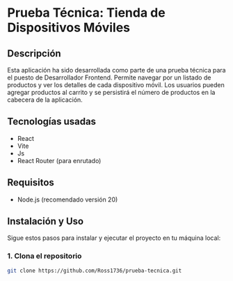 # Prueba Técnica: Tienda de Dispositivos Móviles

## Descripción

Esta aplicación ha sido desarrollada como parte de una prueba técnica para el puesto de Desarrollador Frontend. Permite navegar por un listado de productos y ver los detalles de cada dispositivo móvil. Los usuarios pueden agregar productos al carrito y se persistirá el número de productos en la cabecera de la aplicación.

## Tecnologías usadas

- React
- Vite
- Js
- React Router (para enrutado)

## Requisitos

- Node.js (recomendado versión 20)

## Instalación y Uso

Sigue estos pasos para instalar y ejecutar el proyecto en tu máquina local:

### 1. Clona el repositorio

```bash
git clone https://github.com/Ross1736/prueba-tecnica.git
```
